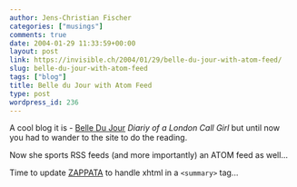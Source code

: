 ```yaml
---
author: Jens-Christian Fischer
categories: ["musings"]
comments: true
date: 2004-01-29 11:33:59+00:00
layout: post
link: https://invisible.ch/2004/01/29/belle-du-jour-with-atom-feed/
slug: belle-du-jour-with-atom-feed
tags: ["blog"]
title: Belle du Jour with Atom Feed
type: post
wordpress_id: 236
---
```


A cool blog it is - [Belle Du Jour](https://belledejour-uk.blogspot.com/) _Diariy of a London Call Girl_ but until now you had to wander to the site to do the reading.

Now she sports RSS feeds (and more importantly) an ATOM feed as well...

Time to update [ZAPPATA](https://www.zappatanetworks.com) to handle xhtml in a `<summary>` tag...
